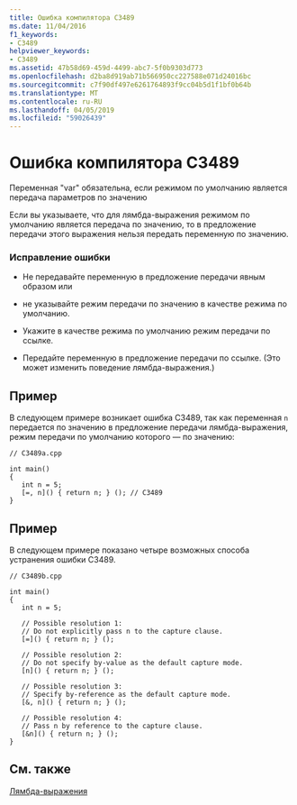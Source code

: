 ```yaml
---
title: Ошибка компилятора C3489
ms.date: 11/04/2016
f1_keywords:
- C3489
helpviewer_keywords:
- C3489
ms.assetid: 47b58d69-459d-4499-abc7-5f0b9303d773
ms.openlocfilehash: d2ba8d919ab71b566950cc227588e071d24016bc
ms.sourcegitcommit: c7f90df497e6261764893f9cc04b5d1f1bf0b64b
ms.translationtype: MT
ms.contentlocale: ru-RU
ms.lasthandoff: 04/05/2019
ms.locfileid: "59026439"
---
```

# <a name="compiler-error-c3489"></a>Ошибка компилятора C3489

Переменная "var" обязательна, если режимом по умолчанию является передача параметров по значению

Если вы указываете, что для лямбда-выражения режимом по умолчанию является передача по значению, то в предложение передачи этого выражения нельзя передать переменную по значению.

### <a name="to-correct-this-error"></a>Исправление ошибки

- Не передавайте переменную в предложение передачи явным образом или

- не указывайте режим передачи по значению в качестве режима по умолчанию.

- Укажите в качестве режима по умолчанию режим передачи по ссылке.

- Передайте переменную в предложение передачи по ссылке. (Это может изменить поведение лямбда-выражения.)

## <a name="example"></a>Пример

В следующем примере возникает ошибка C3489, так как переменная `n` передается по значению в предложение передачи лямбда-выражения, режим передачи по умолчанию которого — по значению:

```
// C3489a.cpp

int main()
{
   int n = 5;
   [=, n]() { return n; } (); // C3489
}
```

## <a name="example"></a>Пример

В следующем примере показано четыре возможных способа устранения ошибки C3489.

```
// C3489b.cpp

int main()
{
   int n = 5;

   // Possible resolution 1:
   // Do not explicitly pass n to the capture clause.
   [=]() { return n; } ();

   // Possible resolution 2:
   // Do not specify by-value as the default capture mode.
   [n]() { return n; } ();

   // Possible resolution 3:
   // Specify by-reference as the default capture mode.
   [&, n]() { return n; } ();

   // Possible resolution 4:
   // Pass n by reference to the capture clause.
   [&n]() { return n; } ();
}
```

## <a name="see-also"></a>См. также

[Лямбда-выражения](../../cpp/lambda-expressions-in-cpp.md)